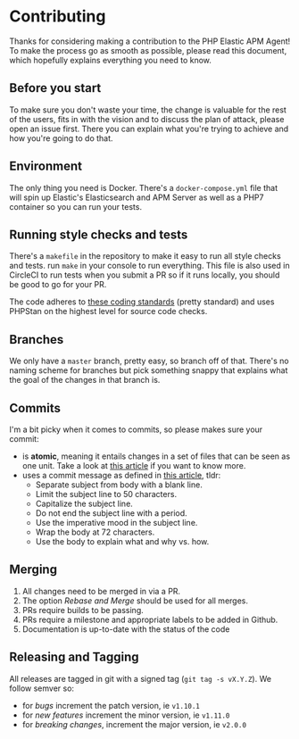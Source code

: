 # Contributing

Thanks for considering making a contribution to the PHP Elastic APM Agent! To make the process go as smooth as possible, please read this document, which hopefully explains everything you need to know.

## Before you start

To make sure you don't waste your time, the change is valuable for the rest of the users, fits in with the vision and to discuss the plan of attack, please open an issue first. There you can explain what you're trying to achieve and how you're going to do that.

## Environment

The only thing you need is Docker. There's a `docker-compose.yml` file that will spin up Elastic's Elasticsearch and APM Server as well as a PHP7 container so you can run your tests.

## Running style checks and tests

There's a `makefile` in the repository to make it easy to run all style checks and tests. run `make` in your console to run everything. This file is also used in CircleCI to run tests when you submit a PR so if it runs locally, you should be good to go for your PR.

The code adheres to [these coding standards](https://github.com/frankkoornstra/coding-standard-php) (pretty standard) and uses PHPStan on the highest level for source code checks.

## Branches

We only have a `master` branch, pretty easy, so branch off of that. There's no naming scheme for branches but pick something snappy that explains what the goal of the changes in that branch is.

## Commits

I'm a bit picky when it comes to commits, so please makes sure your commit:
- is **atomic**, meaning it entails changes in a set of files that can be seen as one unit. Take a look at [this article](https://www.freshconsulting.com/atomic-commits/) if you want to know more.
- uses a commit message as defined in [this article](https://chris.beams.io/posts/git-commit/), tldr:
    - Separate subject from body with a blank line.
    - Limit the subject line to 50 characters.
    - Capitalize the subject line.
    - Do not end the subject line with a period.
    - Use the imperative mood in the subject line.
    - Wrap the body at 72 characters.
    - Use the body to explain what and why vs. how. 

## Merging

1. All changes need to be merged in via a PR.
1. The option _Rebase and Merge_ should be used for all merges.
1. PRs require builds to be passing.
1. PRs require a milestone and appropriate labels to be added in Github.
1. Documentation is up-to-date with the status of the code

## Releasing and Tagging

All releases are tagged in git with a signed tag (`git tag -s vX.Y.Z`). We follow semver so:
- for _bugs_ increment the patch version, ie `v1.10.1`
- for _new features_ increment the minor version, ie `v1.11.0`
- for _breaking changes_, increment the major version, ie `v2.0.0`


